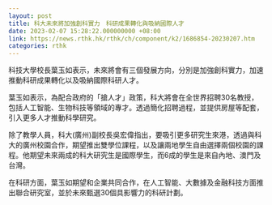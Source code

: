 ```yaml
---
layout: post
title: 科大未來將加強創科實力　科研成果轉化與吸納國際人才
date: 2023-02-07 15:28:22.000000000 +08:00
link: https://news.rthk.hk/rthk/ch/component/k2/1686854-20230207.htm
categories: rthk
---
```


科技大學校長葉玉如表示，未來將會有三個發展方向，分別是加強創科實力，加速推動科研成果轉化以及吸納國際科研人才。

葉玉如表示，為配合政府的「搶人才」政策，科大將會在全世界招聘30名教授，包括人工智能、生物科技等領域的專才。透過簡化招聘過程，並提供房屋等配套，引入更多人才推動科學研究。

除了教學人員，科大(廣州)副校長吳宏偉指出，要吸引更多研究生來港，透過與科大的廣州校園合作，期望推出雙學位課程，以及讓兩地學生自由選擇兩個校園的課程。他期望未來兩成的科大研究生是國際學生，而6成的學生是來自內地、澳門及台灣。

在科研方面，葉玉如期望和企業共同合作，在人工智能、大數據及金融科技方面推出聯合研究室，並於未來甄選30個具影響力的科研計劃。
